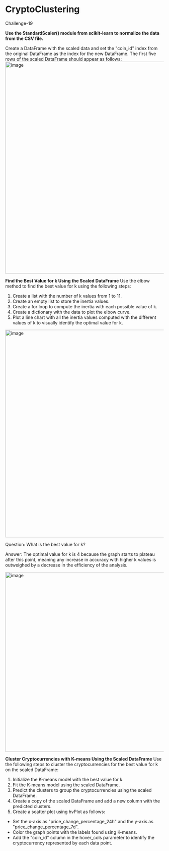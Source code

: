 # CryptoClustering
Challenge-19

**Use the StandardScaler() module from scikit-learn to normalize the data from the CSV file.**

Create a DataFrame with the scaled data and set the "coin_id" index from the original DataFrame as the index for the new DataFrame. The first five rows of the scaled DataFrame should appear as follows:
<img width="671" alt="image" src="https://github.com/user-attachments/assets/0448d13c-df18-4cfc-865d-3772cbcb15ea">

**Find the Best Value for k Using the Scaled DataFrame**
Use the elbow method to find the best value for k using the following steps:

1. Create a list with the number of k values from 1 to 11.
2. Create an empty list to store the inertia values.
3. Create a for loop to compute the inertia with each possible value of k.
4. Create a dictionary with the data to plot the elbow curve.
5. Plot a line chart with all the inertia values computed with the different values of k to visually identify the optimal 
   value for k.

<img width="657" alt="image" src="https://github.com/user-attachments/assets/b9e739be-3b6c-48e1-bd35-fa7d42101408">

Question: What is the best value for k?

Answer: The optimal value for k is 4 because the graph starts to plateau after this point, meaning any increase in accuracy with higher k values is outweighed by a decrease in the efficiency of the analysis.

<img width="569" alt="image" src="https://github.com/user-attachments/assets/3a22579d-8b29-4de1-b969-68e257848bae">

**Cluster Cryptocurrencies with K-means Using the Scaled DataFrame**
Use the following steps to cluster the cryptocurrencies for the best value for k on the scaled DataFrame:

1. Initialize the K-means model with the best value for k.
2. Fit the K-means model using the scaled DataFrame.
3. Predict the clusters to group the cryptocurrencies using the scaled DataFrame.
4. Create a copy of the scaled DataFrame and add a new column with the predicted clusters.
5. Create a scatter plot using hvPlot as follows:
  - Set the x-axis as "price_change_percentage_24h" and the y-axis as "price_change_percentage_7d".
  - Color the graph points with the labels found using K-means.
  - Add the "coin_id" column in the hover_cols parameter to identify the cryptocurrency represented by each data point.










